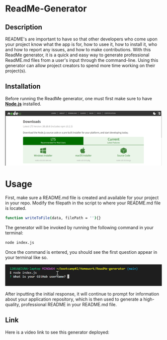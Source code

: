 # ReadMe-Generator

## Description
README's are important to have so that other developers who come upon your project know what the app is for, how to usee it, how to install it, who and how to report any issues, and how to make contributions. With this ReadMe generator, it is a quick and easy way to generate professional ReadME.md files from a user's input through the command-line. Using this generator can allow project creators to spend more time working on their project(s).

## Installation
Before running the ReadMe generator, one must first make sure to have [**Node.js**](https://nodejs.org/en/download) installed.

![Screenshot of official Node.js website](./assets/node-website-screenshot.png)


# Usage
First, make sure a README.md file is created and available for your project in your repo. Modify the filepath in the script to where your README.md file is located.

```bash
function writeToFile(data, filePath = ''){} 
```


The generator will be invoked by running the following command in your terminal:

```bash
node index.js
```

Once the command is entered, you should see the first question appear in your terminal like so.

![Screnshot of first question](./assets/first-question-screenshot.png)

After inputting the initial response, it will continue to prompt for information about your application repository, which is then used to generate a high-quality, professional README in your README.md file.

## Link
Here is a video link to see this generator deployed: 
